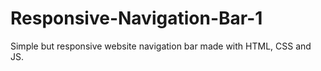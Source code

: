 # Responsive-Navigation-Bar-1

Simple but responsive website navigation bar made with HTML, CSS and JS.
